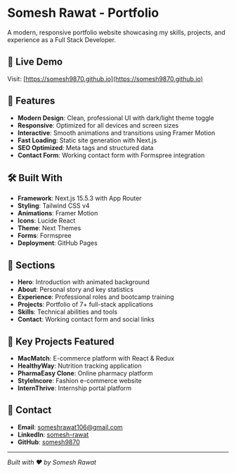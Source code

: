 # Somesh Rawat - Portfolio

A modern, responsive portfolio website showcasing my skills, projects, and experience as a Full Stack Developer.

## 🌟 Live Demo

Visit: [https://somesh9870.github.io](https://somesh9870.github.io)

## 🚀 Features

- **Modern Design**: Clean, professional UI with dark/light theme toggle
- **Responsive**: Optimized for all devices and screen sizes  
- **Interactive**: Smooth animations and transitions using Framer Motion
- **Fast Loading**: Static site generation with Next.js
- **SEO Optimized**: Meta tags and structured data
- **Contact Form**: Working contact form with Formspree integration

## 🛠️ Built With

- **Framework**: Next.js 15.5.3 with App Router
- **Styling**: Tailwind CSS v4
- **Animations**: Framer Motion
- **Icons**: Lucide React
- **Theme**: Next Themes
- **Forms**: Formspree
- **Deployment**: GitHub Pages

## 📱 Sections

- **Hero**: Introduction with animated background
- **About**: Personal story and key statistics  
- **Experience**: Professional roles and bootcamp training
- **Projects**: Portfolio of 7+ full-stack applications
- **Skills**: Technical abilities and tools
- **Contact**: Working contact form and social links

## 🎯 Key Projects Featured

- **MacMatch**: E-commerce platform with React & Redux
- **HealthyWay**: Nutrition tracking application
- **PharmaEasy Clone**: Online pharmacy platform
- **StyleIncore**: Fashion e-commerce website
- **InternThrive**: Internship portal platform

## 📧 Contact

- **Email**: someshrawat106@gmail.com
- **LinkedIn**: [somesh-rawat](https://www.linkedin.com/in/somesh-rawat/)
- **GitHub**: [somesh9870](https://github.com/somesh9870)

---

*Built with ❤️ by Somesh Rawat*
